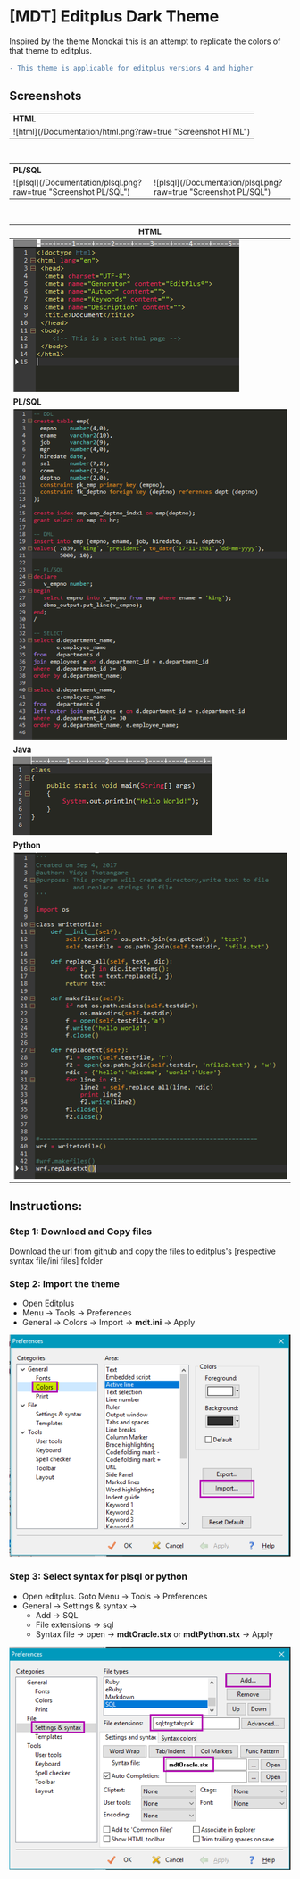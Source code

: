 # [MDT] Editplus Dark Theme
Inspired by the theme Monokai this is an attempt to replicate the colors of that theme to editplus. 

```diff
- This theme is applicable for editplus versions 4 and higher 
```

## Screenshots

<table>
  <tr>
    <td><b>HTML</b></td>    
  </tr>
  <tr>
    <td>![html](/Documentation/html.png?raw=true "Screenshot HTML")</td>
  </tr>
</table>
<br />
<table>
  <tr>
    <td colspan="2"><b>PL/SQL</b></td>    
  </tr>
  <tr>
    <td>![plsql](/Documentation/plsql.png?raw=true "Screenshot PL/SQL")</td>
    <td>![plsql](/Documentation/plsql.png?raw=true "Screenshot PL/SQL")</td>
  </tr>
</table>
<br />

| **HTML**                                                    | 
|-------------------------------------------------------------|
| ![html](/Documentation/html.png?raw=true "Screenshot HTML") |
| **PL/SQL**                                                      | 
| ![plsql](/Documentation/plsql.png?raw=true "Screenshot PL/SQL") |
| **Java**                                                    | 
| ![java](/Documentation/java.png?raw=true "Screenshot JAVA") |
| **Python**                                                      | 
| ![java](/Documentation/python.png?raw=true "Screenshot Python") |



## Instructions:

### Step 1: Download and Copy files
Download the url from github and copy the files to editplus's [respective syntax file/ini files] folder

### Step 2: Import the theme
- Open Editplus 
- Menu -> Tools -> Preferences
- General -> Colors -> Import -> **mdt.ini** -> Apply

![colors](/Documentation/colors.png?raw=true)



### Step 3: Select syntax for plsql or python
- Open editplus. Goto Menu -> Tools -> Preferences
- General -> Settings & syntax -> 
	-	Add -> SQL
	-	File extensions -> sql
	-	Syntax file -> open -> **mdtOracle.stx** or **mdtPython.stx** -> Apply

![syntax](/Documentation/syntax.png?raw=true)	